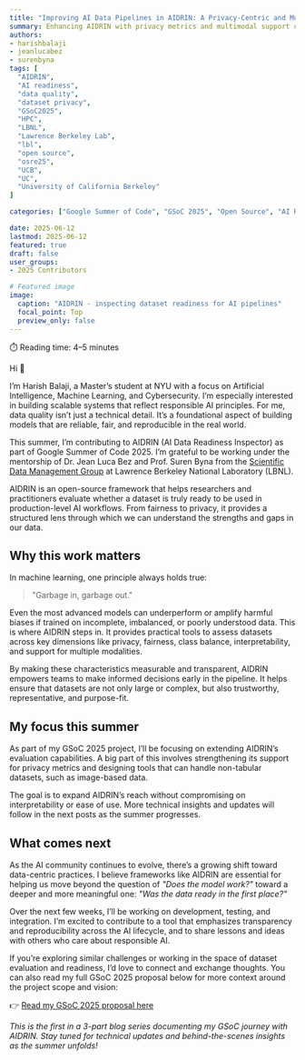 ```yaml
---
title: "Improving AI Data Pipelines in AIDRIN: A Privacy-Centric and Multimodal Expansion"
summary: Enhancing AIDRIN with privacy metrics and multimodal support under mentorship from LBNL researchers as part of GSoC 2025.
authors: 
- harishbalaji
- jeanlucabez
- surenbyna
tags: [
  "AIDRIN",
  "AI readiness",
  "data quality",
  "dataset privacy",
  "GSoC2025",
  "HPC",
  "LBNL",
  "Lawrence Berkeley Lab",
  "lbl",
  "open source",
  "osre25",
  "UCB",
  "UC",
  "University of California Berkeley"
]

categories: ["Google Summer of Code", "GSoC 2025", "Open Source", "AI Readiness"]

date: 2025-06-12
lastmod: 2025-06-12
featured: true
draft: false
user_groups:
- 2025 Contributors

# Featured image
image:
  caption: "AIDRIN - inspecting dataset readiness for AI pipelines"
  focal_point: Top
  preview_only: false
---
```


⏱️ Reading time: 4–5 minutes

Hi 👋

I’m Harish Balaji, a Master’s student at NYU with a focus on Artificial Intelligence, Machine Learning, and Cybersecurity. I’m especially interested in building scalable systems that reflect responsible AI principles. For me, data quality isn’t just a technical detail. It’s a foundational aspect of building models that are reliable, fair, and reproducible in the real world.

This summer, I’m contributing to AIDRIN (AI Data Readiness Inspector) as part of Google Summer of Code 2025. I’m grateful to be working under the mentorship of Dr. Jean Luca Bez and Prof. Suren Byna from the [Scientific Data Management Group](https://crd.lbl.gov/divisions/scidata/sdm/) at Lawrence Berkeley National Laboratory (LBNL).

AIDRIN is an open-source framework that helps researchers and practitioners evaluate whether a dataset is truly ready to be used in production-level AI workflows. From fairness to privacy, it provides a structured lens through which we can understand the strengths and gaps in our data.

## Why this work matters

In machine learning, one principle always holds true:  
> "Garbage in, garbage out."

Even the most advanced models can underperform or amplify harmful biases if trained on incomplete, imbalanced, or poorly understood data. This is where AIDRIN steps in. It provides practical tools to assess datasets across key dimensions like privacy, fairness, class balance, interpretability, and support for multiple modalities.

By making these characteristics measurable and transparent, AIDRIN empowers teams to make informed decisions early in the pipeline. It helps ensure that datasets are not only large or complex, but also trustworthy, representative, and purpose-fit.

## My focus this summer

As part of my GSoC 2025 project, I’ll be focusing on extending AIDRIN’s evaluation capabilities. A big part of this involves strengthening its support for privacy metrics and designing tools that can handle non-tabular datasets, such as image-based data.

The goal is to expand AIDRIN’s reach without compromising on interpretability or ease of use. More technical insights and updates will follow in the next posts as the summer progresses.

## What comes next

As the AI community continues to evolve, there’s a growing shift toward data-centric practices. I believe frameworks like AIDRIN are essential for helping us move beyond the question of *"Does the model work?"* toward a deeper and more meaningful one: *"Was the data ready in the first place?"*

Over the next few weeks, I’ll be working on development, testing, and integration. I’m excited to contribute to a tool that emphasizes transparency and reproducibility across the AI lifecycle, and to share lessons and ideas with others who care about responsible AI.

If you’re exploring similar challenges or working in the space of dataset evaluation and readiness, I’d love to connect and exchange thoughts. You can also read my full GSoC 2025 proposal below for more context around the project scope and vision:

👉 [Read my GSoC 2025 proposal here](https://drive.google.com/file/d/1RUyU2fHkc8GZ9vTj5SUr6jj84ZaRUvNt/view)

*This is the first in a 3-part blog series documenting my GSoC journey with AIDRIN. Stay tuned for technical updates and behind-the-scenes insights as the summer unfolds!*
